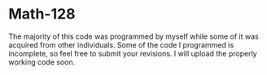 # Math-128
The majority of this code was programmed by myself while some of it was acquired from other individuals. Some of the code I programmed is incomplete, so feel free to submit your revisions. I will upload the properly working code soon.

